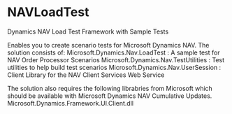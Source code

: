 NAVLoadTest
===========

Dynamics NAV Load Test Framework with Sample Tests

Enables you to create scenario tests for Microsoft Dynamics NAV. 
The solution consists of:
Microsoft.Dynamics.Nav.LoadTest : A sample test for NAV Order Processor Scenarios
Microsoft.Dynamics.Nav.TestUtilities : Test utilities to help build test scenarios
Microsoft.Dynamics.Nav.UserSession : Client Library for the NAV Client Services Web Service

The solution also requires the following librabries from Microsoft which should be available with Microsoft Dynamics NAV Cumulative Updates.
Microsoft.Dynamics.Framework.UI.Client.dll

